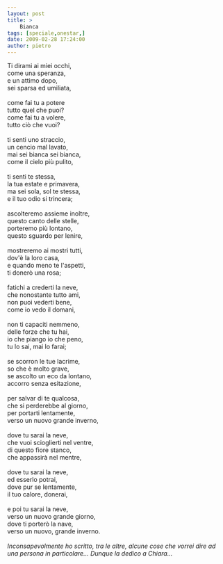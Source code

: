 ```yaml
---
layout: post
title: >
    Bianca
tags: [speciale,onestar,]
date: 2009-02-28 17:24:00
author: pietro
---
```

Ti dirami ai miei occhi,<br/>come una speranza,<br/>e un attimo dopo,<br/>sei sparsa ed umiliata,<br/><br/>come fai tu a potere<br/>tutto quel che puoi?<br/>come fai tu a volere,<br/>tutto ciò che vuoi?<br/><br/>ti senti uno straccio,<br/>un cencio mal lavato,<br/>mai sei bianca sei bianca,<br/>come il cielo più pulito,<br/><br/>ti senti te stessa,<br/>la tua estate e primavera,<br/>ma sei sola, sol te stessa,<br/>e il tuo odio si trincera;<br/><br/>ascolteremo assieme inoltre,<br/>questo canto delle stelle,<br/>porteremo più lontano,<br/>questo sguardo per lenire,<br/><br/>mostreremo ai mostri tutti,<br/>dov'è la loro casa,<br/>e quando meno te l'aspetti,<br/>ti donerò una rosa;<br/><br/>fatichi a crederti la neve,<br/>che nonostante tutto ami,<br/>non puoi vederti bene,<br/>come io vedo il domani,<br/><br/>non ti capaciti nemmeno,<br/>delle forze che tu hai,<br/>io che piango io che peno,<br/>tu lo sai, mai lo farai;<br/><br/>se scorron le tue lacrime,<br/>so che è molto grave,<br/>se ascolto un eco da lontano,<br/>accorro senza esitazione,<br/><br/>per salvar di te qualcosa,<br/>che si perderebbe al giorno,<br/>per portarti lentamente,<br/>verso un nuovo grande inverno,<br/><br/>dove tu sarai la neve,<br/>che vuoi scioglierti nel ventre,<br/>di questo fiore stanco,<br/>che appassirà nel mentre,<br/><br/>dove tu sarai la neve,<br/>ed esserlo potrai,<br/>dove pur se lentamente,<br/>il tuo calore, donerai,<br/><br/>e poi tu sarai la neve,<br/>verso un nuovo grande giorno,<br/>dove ti porterò la nave,<br/>verso un nuovo, grande inverno.<br/><br/><span style="font-style: italic">Inconsapevolmente ho scritto, tra le altre, alcune cose che vorrei dire ad una persona in particolare... Dunque la dedico a Chiara...</span>
